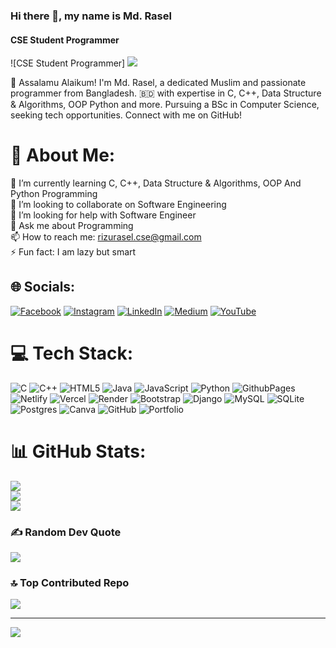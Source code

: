 ### Hi there 👋, my name is  Md. Rasel
#### CSE Student Programmer
![CSE Student Programmer]
<img src="https://drive.google.com/file/d/1oV_VEvpt67LEZIIe3akFr0OK-T6-v0o6/view?usp=sharing" />


🌟 Assalamu Alaikum! I'm Md. Rasel, a dedicated Muslim and passionate programmer from Bangladesh. 🇧🇩 with expertise in C, C++, Data Structure & Algorithms, OOP Python and more. Pursuing a BSc in Computer Science, seeking tech opportunities. Connect with me on GitHub!


# 💫 About Me:
🌱 I’m currently learning C, C++, Data Structure & Algorithms, OOP And Python Programming<br>👯 I’m looking to collaborate on Software Engineering<br>🤔 I’m looking for help with Software Engineer<br>💬 Ask me about Programming<br>📫 How to reach me: rizurasel.cse@gmail.com<br>⚡️ Fun fact: I am lazy but smart


## 🌐 Socials:
[![Facebook](https://img.shields.io/badge/Facebook-%231877F2.svg?logo=Facebook&logoColor=white)](https://facebook.com/https://www.facebook.com/rizumohammadrussell645/) [![Instagram](https://img.shields.io/badge/Instagram-%23E4405F.svg?logo=Instagram&logoColor=white)](https://instagram.com/https://www.instagram.com/rizu_mohammad_russell?igsh=cHA5M2hwcjIzanB5) [![LinkedIn](https://img.shields.io/badge/LinkedIn-%230077B5.svg?logo=linkedin&logoColor=white)](https://linkedin.com/in/https://www.linkedin.com/in/md-rasel-cse61/) [![Medium](https://img.shields.io/badge/Medium-12100E?logo=medium&logoColor=white)](https://medium.com/@https://medium.com/@rizurasel.cse) [![YouTube](https://img.shields.io/badge/YouTube-%23FF0000.svg?logo=YouTube&logoColor=white)](https://youtube.com/@http://www.youtube.com/@TheRizuSay) 

# 💻 Tech Stack:
![C](https://img.shields.io/badge/c-%2300599C.svg?style=for-the-badge&logo=c&logoColor=white) ![C++](https://img.shields.io/badge/c++-%2300599C.svg?style=for-the-badge&logo=c%2B%2B&logoColor=white) ![HTML5](https://img.shields.io/badge/html5-%23E34F26.svg?style=for-the-badge&logo=html5&logoColor=white) ![Java](https://img.shields.io/badge/java-%23ED8B00.svg?style=for-the-badge&logo=openjdk&logoColor=white) ![JavaScript](https://img.shields.io/badge/javascript-%23323330.svg?style=for-the-badge&logo=javascript&logoColor=%23F7DF1E) ![Python](https://img.shields.io/badge/python-3670A0?style=for-the-badge&logo=python&logoColor=ffdd54) ![GithubPages](https://img.shields.io/badge/github%20pages-121013?style=for-the-badge&logo=github&logoColor=white) ![Netlify](https://img.shields.io/badge/netlify-%23000000.svg?style=for-the-badge&logo=netlify&logoColor=#00C7B7) ![Vercel](https://img.shields.io/badge/vercel-%23000000.svg?style=for-the-badge&logo=vercel&logoColor=white) ![Render](https://img.shields.io/badge/Render-%46E3B7.svg?style=for-the-badge&logo=render&logoColor=white) ![Bootstrap](https://img.shields.io/badge/bootstrap-%238511FA.svg?style=for-the-badge&logo=bootstrap&logoColor=white) ![Django](https://img.shields.io/badge/django-%23092E20.svg?style=for-the-badge&logo=django&logoColor=white) ![MySQL](https://img.shields.io/badge/mysql-4479A1.svg?style=for-the-badge&logo=mysql&logoColor=white) ![SQLite](https://img.shields.io/badge/sqlite-%2307405e.svg?style=for-the-badge&logo=sqlite&logoColor=white) ![Postgres](https://img.shields.io/badge/postgres-%23316192.svg?style=for-the-badge&logo=postgresql&logoColor=white) ![Canva](https://img.shields.io/badge/Canva-%2300C4CC.svg?style=for-the-badge&logo=Canva&logoColor=white) ![GitHub](https://img.shields.io/badge/github-%23121011.svg?style=for-the-badge&logo=github&logoColor=white) ![Portfolio](https://img.shields.io/badge/Portfolio-%23000000.svg?style=for-the-badge&logo=firefox&logoColor=#FF7139)
# 📊 GitHub Stats:
![](https://github-readme-stats.vercel.app/api?username=Rasel006&theme=dark&hide_border=false&include_all_commits=false&count_private=false)<br/>
![](https://github-readme-streak-stats.herokuapp.com/?user=Rasel006&theme=dark&hide_border=false)<br/>
![](https://github-readme-stats.vercel.app/api/top-langs/?username=Rasel006&theme=dark&hide_border=false&include_all_commits=false&count_private=false&layout=compact)

### ✍️ Random Dev Quote
![](https://quotes-github-readme.vercel.app/api?type=horizontal&theme=radical)

### 🔝 Top Contributed Repo
![](https://github-contributor-stats.vercel.app/api?username=Rasel006&limit=5&theme=dark&combine_all_yearly_contributions=true)

---
[![](https://visitcount.itsvg.in/api?id=Rasel006&icon=0&color=0)](https://visitcount.itsvg.in)

<!-- Proudly created with GPRM ( https://gprm.itsvg.in ) -->
